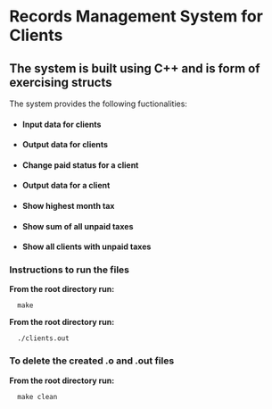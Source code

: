 # Records Management System for Clients

## The system is built using C++ and is form of exercising structs 
The system provides the following fuctionalities:  

   * #### Input data for clients  
   * #### Output data for clients
   * #### Change paid status for a client
   * #### Output data for a client
   * #### Show highest month tax     
   * #### Show sum of all unpaid taxes  
   * #### Show all clients with unpaid taxes   

### Instructions to run the files
**From the **root** directory run:**  

      make   
      
**From the **root** directory run:**  

      ./clients.out   

### To delete the created .o and .out files
**From the **root** directory run:**  

      make clean    